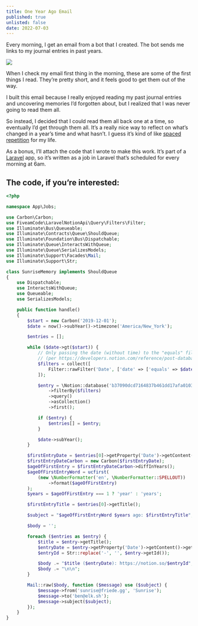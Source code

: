 ```yaml
---
title: One Year Ago Email
published: true
unlisted: false
date: 2022-07-03
---
```


Every morning, I get an email from a bot that I created. The bot sends me links to my journal entries in past years.

![](/posts/one-year-ago/177016581-16d54d2e-0575-42b4-a230-a25b00b85d0f.png)

When I check my email first thing in the morning, these are some of the first things I read. They’re pretty short, and it feels good to get them out of the way.

I built this email because I really enjoyed reading my past journal entries and uncovering memories I’d forgotten about, but I realized that I was never going to read them all.

So instead, I decided that I could read them all back one at a time, so eventually I’d get through them all. It’s a really nice way to reflect on what’s changed in a year’s time and what hasn’t. I guess it’s kind of like [spaced repetition](https://en.wikipedia.org/wiki/Spaced_repetition) for my life.

As a bonus, I’ll attach the code that I wrote to make this work. It’s part of a [Laravel](https://laravel.com) app, so it’s written as a job in Laravel that’s scheduled for every morning at 6am.

## The code, if you’re interested:

```php
<?php

namespace App\Jobs;

use Carbon\Carbon;
use FiveamCode\LaravelNotionApi\Query\Filters\Filter;
use Illuminate\Bus\Queueable;
use Illuminate\Contracts\Queue\ShouldQueue;
use Illuminate\Foundation\Bus\Dispatchable;
use Illuminate\Queue\InteractsWithQueue;
use Illuminate\Queue\SerializesModels;
use Illuminate\Support\Facades\Mail;
use Illuminate\Support\Str;

class SunriseMemory implements ShouldQueue
{
    use Dispatchable;
    use InteractsWithQueue;
    use Queueable;
    use SerializesModels;

    public function handle()
    {
        $start = new Carbon('2019-12-01');
        $date = now()->subYear()->timezone('America/New_York');

        $entries = [];

        while ($date->gt($start)) {
            // Only passing the date (without time) to the "equals" filter for all day
            // (per https://developers.notion.com/reference/post-database-query#date-filter-condition).
            $filters = collect([
                Filter::rawFilter('Date', ['date' => ['equals' => $date->format('Y-m-d')]]),
            ]);

            $entry = \Notion::database('b37090dcd7164837b461dd17afa01034')
                ->filterBy($filters)
                ->query()
                ->asCollection()
                ->first();

            if ($entry) {
                $entries[] = $entry;
            }

            $date->subYear();
        }

        $firstEntryDate = $entries[0]->getProperty('Date')->getContent()->getStart();
        $firstEntryDateCarbon = new Carbon($firstEntryDate);
        $ageOfFirstEntry = $firstEntryDateCarbon->diffInYears();
        $ageOfFirstEntryWord = ucfirst(
            (new \NumberFormatter('en', \NumberFormatter::SPELLOUT))
                ->format($ageOfFirstEntry)
        );
        $years = $ageOfFirstEntry === 1 ? 'year' : 'years';

        $firstEntryTitle = $entries[0]->getTitle();

        $subject = "$ageOfFirstEntryWord $years ago: $firstEntryTitle";

        $body = '';

        foreach ($entries as $entry) {
            $title = $entry->getTitle();
            $entryDate = $entry->getProperty('Date')->getContent()->getStart()->format('l, F jS, Y');
            $entryId = Str::replace('-', '', $entry->getId());

            $body .= "$title ($entryDate): https://notion.so/$entryId";
            $body .= "\n\n";
        }

        Mail::raw($body, function ($message) use ($subject) {
            $message->from('sunrise@friede.gg', 'Sunrise');
            $message->to('ben@elk.sh');
            $message->subject($subject);
        });
    }
}
```
